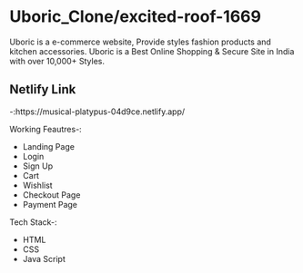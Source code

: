 # Uboric_Clone/excited-roof-1669

Uboric is a e-commerce website, Provide styles fashion products and kitchen accessories.
Uboric is a Best Online Shopping & Secure Site in India with over 10,000+ Styles. 
 <h2>Netlify Link</h2>-:https://musical-platypus-04d9ce.netlify.app/<br/>
 
 
 Working Feautres-:
- Landing Page
- Login
- Sign Up
- Cart
- Wishlist
- Checkout Page
- Payment Page

Tech Stack-:
- HTML
- CSS
- Java Script

<!-- Landing Page-:
<img src=""/> -->
